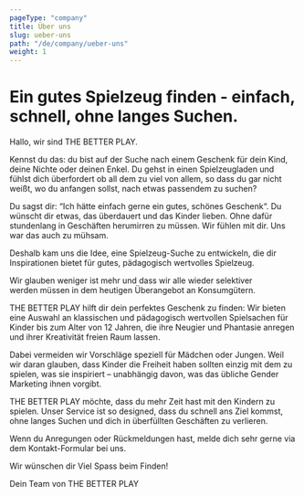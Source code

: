 ```yaml
---
pageType: "company"
title: Über uns
slug: ueber-uns
path: "/de/company/ueber-uns"
weight: 1
---
```


# Ein gutes Spielzeug finden -  einfach, schnell, ohne langes Suchen.

Hallo, wir sind THE BETTER PLAY.

Kennst du das: du bist auf der Suche nach einem Geschenk für dein Kind, deine Nichte oder deinen Enkel. Du gehst in einen Spielzeugladen und fühlst dich überfordert ob all dem zu viel von allem, so dass du gar nicht weißt, wo du anfangen sollst, nach etwas passendem zu suchen?

Du sagst dir: “Ich hätte einfach gerne ein gutes, schönes Geschenk“. Du wünscht dir etwas, das überdauert und das Kinder lieben. Ohne dafür stundenlang in Geschäften herumirren zu müssen.
Wir fühlen mit dir. Uns war das auch zu mühsam.

Deshalb kam uns die Idee, eine Spielzeug-Suche zu entwickeln, die dir Inspirationen bietet für gutes, pädagogisch wertvolles Spielzeug.

Wir glauben weniger ist mehr und dass wir alle wieder selektiver werden müssen in dem heutigen Überangebot an Konsumgütern.

THE BETTER PLAY hilft dir dein perfektes Geschenk zu finden:
Wir bieten eine Auswahl an klassischen und pädagogisch wertvollen Spielsachen für Kinder bis zum Alter von 12 Jahren, die ihre Neugier und Phantasie anregen und ihrer Kreativität freien Raum lassen.

Dabei vermeiden wir Vorschläge speziell für Mädchen oder Jungen. Weil wir daran glauben, dass Kinder die Freiheit haben sollten einzig mit dem zu spielen, was sie inspiriert – unabhängig davon, was das übliche Gender Marketing ihnen vorgibt.

THE BETTER PLAY möchte, dass du mehr Zeit hast mit den Kindern zu spielen. Unser Service ist so designed, dass du schnell ans Ziel kommst, ohne langes Suchen und dich in überfüllten Geschäften zu verlieren.

Wenn du Anregungen oder Rückmeldungen hast, melde dich sehr gerne via dem Kontakt-Formular bei uns.

Wir wünschen dir Viel Spass beim Finden!

Dein Team von THE BETTER PLAY
